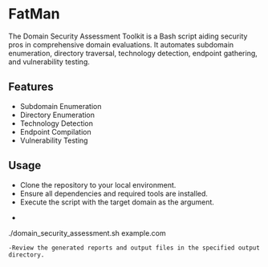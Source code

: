 # FatMan
The Domain Security Assessment Toolkit is a Bash script aiding security pros in comprehensive domain evaluations. It automates subdomain enumeration, directory traversal, technology detection, endpoint gathering, and vulnerability testing.

## Features
- Subdomain Enumeration
- Directory Enumeration
- Technology Detection
- Endpoint Compilation
- Vulnerability Testing

## Usage
- Clone the repository to your local environment.
- Ensure all dependencies and required tools are installed.
- Execute the script with the target domain as the argument.
- ```bash
./domain_security_assessment.sh example.com
```
-Review the generated reports and output files in the specified output directory.


